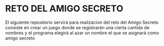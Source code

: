 <h1>RETO DEL AMIGO SECRETO</h1>
El siguiente repositorio servirá para realizacion del reto del Amigo Secreto
consiste en crear un juego donde se registrarán una cierta cantida de nombres y el programa elegirá al azar un nombre el que se asignará como amigo secreto
